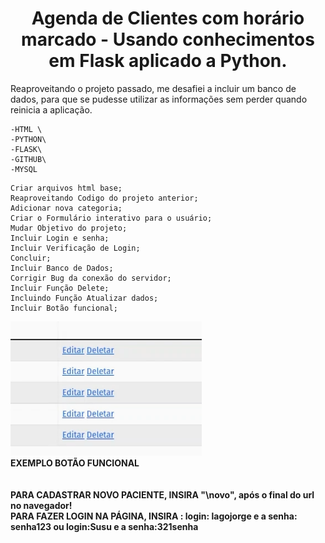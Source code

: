 <h1 align="center"> Agenda de Clientes com horário marcado - Usando conhecimentos em Flask aplicado a Python. </h1>

Reaproveitando o projeto passado, me desafiei a incluir um banco de dados, para que se pudesse utilizar as informações sem perder quando reinicia a aplicação.

```
-HTML \
-PYTHON\
-FLASK\
-GITHUB\
-MYSQL
```

```
Criar arquivos html base;
Reaproveitando Codigo do projeto anterior;
Adicionar nova categoria;
Criar o Formulário interativo para o usuário;
Mudar Objetivo do projeto;
Incluir Login e senha;
Incluir Verificação de Login;
Concluir;
Incluir Banco de Dados;
Corrigir Bug da conexão do servidor;
Incluir Função Delete;
Incluindo Função Atualizar dados;
Incluir Botão funcional;

```
![Exemplo dos botões Funcionais](templates/imagem.png)\
<b>EXEMPLO BOTÃO FUNCIONAL
\
\
\
<b>PARA CADASTRAR NOVO PACIENTE, INSIRA "\novo", após o final do url no navegador!\
PARA FAZER LOGIN NA PÁGINA, INSIRA : login: lagojorge  e a senha: senha123 ou login:Susu e a senha:321senha</b>

